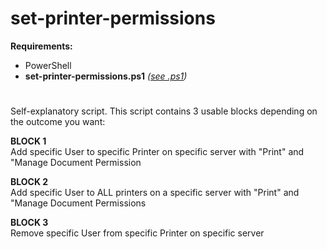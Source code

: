 # set-printer-permissions

**Requirements:**  
- PowerShell  
- **set-printer-permissions.ps1** *([see .ps1](https://github.com/IMAG0D/Toolbox/tree/main/.ps1))*
#
Self-explanatory script. This script contains 3 usable blocks depending on the outcome you want:

**BLOCK 1**  
Add specific User to specific Printer on specific server with "Print" and "Manage Document Permission

**BLOCK 2**  
Add specific User to ALL printers on a specific server with "Print" and "Manage Document Permissions

**BLOCK 3**  
Remove specific User from specific Printer on specific server